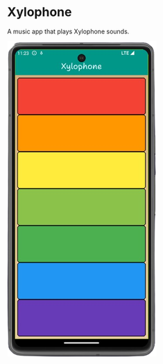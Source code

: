 # Xylophone

A music app that plays Xylophone sounds.

![screenshot.png](screenshots/screenshot.png)
